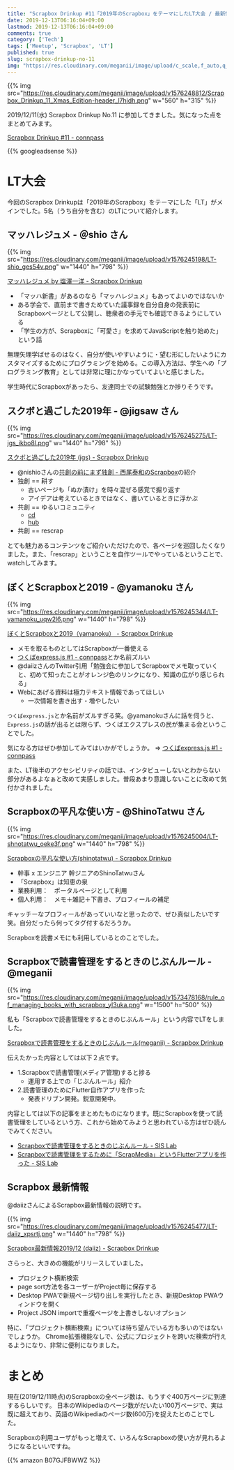 ```yaml
---
title: "Scrapbox Drinkup #11「2019年のScrapbox」をテーマにしたLT大会 / 最新情報"
date: 2019-12-13T06:16:04+09:00
lastmod: 2019-12-13T06:16:04+09:00
comments: true
category: ['Tech']
tags: ['Meetup', 'Scrapbox', 'LT']
published: true
slug: scrapbox-drinkup-no-11
img: "https://res.cloudinary.com/meganii/image/upload/c_scale,f_auto,q_auto,w_1024/v1576248535/Scrapbox_Drinkup_11_Xmas_Edition_emnkxn.png"
---
```



{{% img src="https://res.cloudinary.com/meganii/image/upload/v1576248812/Scrapbox_Drinkup_11_Xmas_Edition-header_l7hjdh.png" w="560" h="315" %}}

2019/12/11(水) Scrapbox Drinkup No.11 に参加してきました。気になった点をまとめてみます。

[Scrapbox Drinkup \#11 \- connpass](https://nota.connpass.com/event/156484/)

<!--more-->
{{% googleadsense %}}


# LT大会

今回のScrapbox Drinkupは「2019年のScrapbox」をテーマにした「LT」がメインでした。5名（うち自分を含む）のLTについて紹介します。


## マッハレジュメ - ＠shio さん

{{% img src="https://res.cloudinary.com/meganii/image/upload/v1576245198/LT-shio_ges54v.png" w="1440" h="798" %}}


[マッハレジュメ by 塩澤一洋 \- Scrapbox Drinkup](https://scrapbox.io/scrapbox-drinkup/%E3%83%9E%E3%83%83%E3%83%8F%E3%83%AC%E3%82%B8%E3%83%A5%E3%83%A1_by_%E5%A1%A9%E6%BE%A4%E4%B8%80%E6%B4%8B)

- 「マッハ新書」があるのなら「マッハレジュメ」もあってよいのではないか
- ある学会で、直前まで書きためていた議事録を自分自身の発表前にScrapboxページとして公開し、聴衆者の手元でも確認できるようにしている
- 「学生の方が、Scrapboxに「可愛さ」を求めてJavaScriptを触り始めた」という話

無理矢理学ばせるのはなく、自分が使いやすいように・望む形にしたいようにカスタマイズするためにプログラミングを始める。この導入方法は、学生への「プログラミング教育」としては非常に理にかなっていてよいと感じました。

学生時代にScrapboxがあったら、友達同士での試験勉強とか捗りそうです。



## スクボと過ごした2019年 - @jigsaw さん


{{% img src="https://res.cloudinary.com/meganii/image/upload/v1576245275/LT-jgs_ikbo8l.png" w="1440" h="798" %}}


[スクボと過ごした2019年 \(jgs\) \- Scrapbox Drinkup](https://scrapbox.io/scrapbox-drinkup/%E3%82%B9%E3%82%AF%E3%83%9C%E3%81%A8%E9%81%8E%E3%81%94%E3%81%97%E3%81%9F2019%E5%B9%B4_(jgs))

- @nishioさんの[共創の前にまず独創 \- 西尾泰和のScrapbox](https://scrapbox.io/nishio/%E5%85%B1%E5%89%B5%E3%81%AE%E5%89%8D%E3%81%AB%E3%81%BE%E3%81%9A%E7%8B%AC%E5%89%B5)の紹介
- 独創 == 耕す
    - 古いページも「ぬか漬け」を時々混ぜる感覚で掘り返す
    - アイデアは考えているときではなく、書いているときに浮かぶ
- 共創 == ゆるいコミュニティ
    - [cd](https://scrapbox.io/cd/)
    - [hub](https://scrapbox.io/hub/)
- 共創 == rescrap

とても魅力あるコンテンツをご紹介いただけたので、各ページを巡回したくなりました。また、「rescrap」ということを自作ツールでやっているということで、watchしてみます。


## ぼくとScrapboxと2019 - @yamanoku さん

{{% img src="https://res.cloudinary.com/meganii/image/upload/v1576245344/LT-yamanoku_uqw2l6.png" w="1440" h="798" %}}

[ぼくとScrapboxと2019（yamanoku） \- Scrapbox Drinkup](https://scrapbox.io/scrapbox-drinkup/%E3%81%BC%E3%81%8F%E3%81%A8Scrapbox%E3%81%A82019%EF%BC%88yamanoku%EF%BC%89)

- メモを取るものとしてはScrapboxが一番使える
- [つくばexpress\.js \#1 \- connpass](https://txjs.connpass.com/event/153123/)とか名前ズルい
- @daiizさんのTwitter引用「勉強会に参加してScrapboxでメモ取っていくと、初めて知ったことがオレンジ色のリンクになり、知識の広がり感じられる」
- Webにあげる資料は極力テキスト情報であってほしい
    - 一次情報を書き出す・増やしたい


`つくばexpress.js`とか名前がズルすぎる笑。@yamanokuさんに話を伺うと、`Express.js`の話が出るとは限らず、つくばエクスプレスの民が集まる会ということでした。

気になる方はぜひ参加してみてはいかがでしょうか。 => [つくばexpress\.js \#1 \- connpass](https://txjs.connpass.com/event/153123/)

また、LT後半のアクセシビリティの話では、インタビューしないとわからない部分があるよなぁと改めて実感しました。普段あまり意識しないことに改めて気付かされました。


## Scrapboxの平凡な使い方 - @ShinoTatwu さん

{{% img src="https://res.cloudinary.com/meganii/image/upload/v1576245004/LT-shnotatwu_oeke3f.png" w="1440" h="798" %}}

[Scrapboxの平凡な使い方\(shinotatwu\) \- Scrapbox Drinkup](https://scrapbox.io/scrapbox-drinkup/Scrapbox%E3%81%AE%E5%B9%B3%E5%87%A1%E3%81%AA%E4%BD%BF%E3%81%84%E6%96%B9(shinotatwu))

- 幹事 x エンジニア 幹ジニアのShinoTatwuさん
- 「Scrapbox」は知恵の泉
- 業務利用：　ポータルページとして利用
- 個人利用：　メモ＋雑記＋下書き、プロフィールの補足

キャッチーなプロフィールがあっていいなと思ったので、ぜひ真似したいです笑。自分だったら何ってタグ付するだろうか。

Scrapboxを読書メモにも利用しているとのことでした。


## Scrapboxで読書管理をするときのじぶんルール - @meganii


{{% img src="https://res.cloudinary.com/meganii/image/upload/v1573478168/rule_of_managing_books_with_scrapbox_yl3uka.png" w="1500" h="500" %}}



私も「Scrapboxで読書管理をするときのじぶんルール」という内容でLTをしました。

[Scrapboxで読書管理をするときのじぶんルール\(meganii\) \- Scrapbox Drinkup](https://scrapbox.io/scrapbox-drinkup/Scrapbox%E3%81%A7%E8%AA%AD%E6%9B%B8%E7%AE%A1%E7%90%86%E3%82%92%E3%81%99%E3%82%8B%E3%81%A8%E3%81%8D%E3%81%AE%E3%81%98%E3%81%B6%E3%82%93%E3%83%AB%E3%83%BC%E3%83%AB(meganii))

伝えたかった内容としては以下２点です。

- 1.Scrapboxで読書管理(メディア管理)すると捗る
    - 運用する上での「じぶんルール」紹介
- 2.読書管理のためにFlutter自作アプリを作った
    - 発表ドリブン開発。鋭意開発中。

内容としては以下の記事をまとめたものになります。既にScrapboxを使って読書管理をしているという方、これから始めてみようと思われている方はぜひ読んでみてください。

- [Scrapboxで読書管理をするときのじぶんルール \- SIS Lab](https://www.meganii.com/blog/2019/11/11/the-art-of-managing-books-with-scrapbox/)
- [Scrapboxで読書管理をするために「ScrapMedia」というFlutterアプリを作った \- SIS Lab](https://www.meganii.com/blog/2019/11/10/scrapmedia-flutter-app-for-managing-books-with-scrapbox/)


## Scrapbox 最新情報

@daiizさんによるScrapbox最新情報の説明です。

{{% img src="https://res.cloudinary.com/meganii/image/upload/v1576245477/LT-daiiz_xpsrtj.png" w="1440" h="798" %}}


[Scrapbox最新情報2019/12 \(daiiz\) \- Scrapbox Drinkup](https://scrapbox.io/scrapbox-drinkup/Scrapbox%E6%9C%80%E6%96%B0%E6%83%85%E5%A0%B12019%2F12_(daiiz))

さらっと、大きめの機能がリリースしていました。

- プロジェクト横断検索
- page sort方法を各ユーザーがProject毎に保存する
- Desktop PWAで新規ページ切り出しを実行したとき、新規Desktop PWAウィンドウを開く
- Project JSON importで重複ページを上書きしないオプション

特に、「プロジェクト横断検索」については待ち望んでいる方も多いのではないでしょうか。
Chrome拡張機能なしで、公式にプロジェクトを跨いだ検索が行えるようになり、非常に便利になりました。


# まとめ

現在(2019/12/11時点)のScrapboxの全ページ数は、もうすぐ400万ページに到達するらしいです。
日本のWikipediaのページ数がだいたい100万ページで、実は既に超えており、英語のWikipediaのページ数(600万)を捉えたとのことでした。

Scrapboxの利用ユーザがもっと増えて、いろんなScrapboxの使い方が見れるようになるといいですね。

{{% amazon B07GJFBWWZ %}}